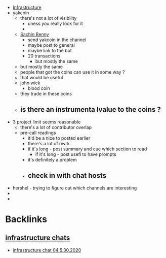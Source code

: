 - [Infrastructure](<Infrastructure.md>)
- yakcoin
    - there's not a lot of visibility 
        - uness you really look for it 
        - 
    - [Sachin Benny](<Sachin Benny.md>) 
        - send yakcoin in the channel
        - maybe post to general 
        - maybe link to the bot 
        - 20 transactions
            - but mostly the same 
    - but mostly the same 
    - people that got the coins can use it in some way ? 
    - that would be useful 
    - john wick
        - blood coin 
    - they trade in these coins 
    - is there an instrumenta lvalue to the coins ? 
        - 
- 3 project limit seems reasonable
    - there's a lot of contributor overlap 
    - pre-call readings
        - it'd be a nice to posted earlier 
        - there's a lot of owrk
        - if it's long - post summary and cue which section to read
            - if it's long - post usefl to have prompts
        - it's definitely a problem 
        - check in with chat hosts 
            - 
- hershel - trying to figure out which channels are interesting 
- 
- 

# Backlinks
## [infrastructure chats](<infrastructure chats.md>)
- [infrastructure chat 04 5.30.2020](<infrastructure chat 04 5.30.2020.md>)

